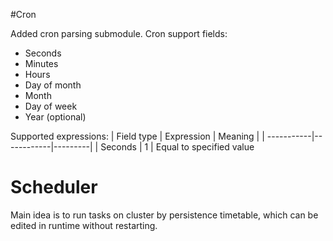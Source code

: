 #Cron

Added cron parsing submodule.
Cron support fields:
 * Seconds
 * Minutes
 * Hours
 * Day of month
 * Month
 * Day of week
 * Year (optional)

Supported expressions:
| Field type | Expression | Meaning |
| -----------|------------|---------|
| Seconds    |      1     | Equal to specified value


# Scheduler

Main idea is to run tasks on cluster by persistence timetable, which can be edited
in runtime without restarting.